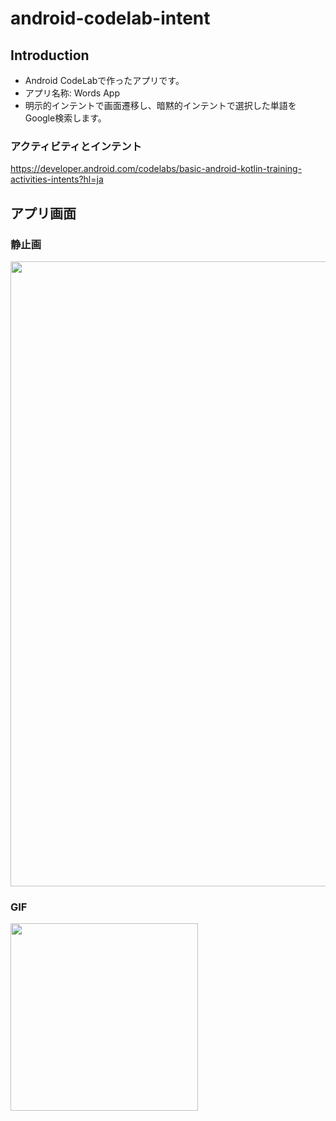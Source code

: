 # android-codelab-intent

Introduction
------------
- Android CodeLabで作ったアプリです。
- アプリ名称: Words App  
- 明示的インテントで画面遷移し、暗黙的インテントで選択した単語をGoogle検索します。
  
### アクティビティとインテント ###
https://developer.android.com/codelabs/basic-android-kotlin-training-activities-intents?hl=ja  


アプリ画面
----  
### 静止画 ###
<img src="https://user-images.githubusercontent.com/88254716/200119917-5b234b63-723f-49d8-810f-bcca64b27b49.png" width="1000">


### GIF ###  
<img src="https://user-images.githubusercontent.com/88254716/200119549-a76181f3-dee0-461f-b9bd-21365c1a685a.gif" width="300">
